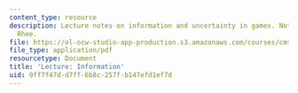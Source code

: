 ```yaml
---
content_type: resource
description: Lecture notes on information and uncertainty in games. Notes by Clara
  Rhee.
file: https://ol-ocw-studio-app-production.s3.amazonaws.com/courses/cms-608-game-design-spring-2008/9ff7f47dd7ff6b8c257fb147efd1ef7d_MITCMS_608s08_lec_notes13.pdf
file_type: application/pdf
resourcetype: Document
title: 'Lecture: Information'
uid: 9ff7f47d-d7ff-6b8c-257f-b147efd1ef7d
---
```

